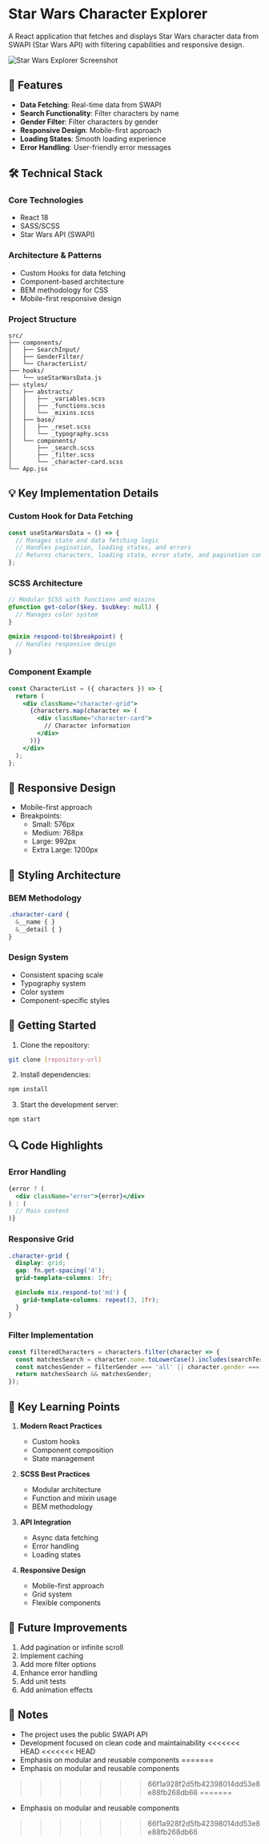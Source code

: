 # Star Wars Character Explorer

A React application that fetches and displays Star Wars character data from SWAPI (Star Wars API) with filtering capabilities and responsive design.

![Star Wars Explorer Screenshot](screenshot.png)

## 🚀 Features

- **Data Fetching**: Real-time data from SWAPI
- **Search Functionality**: Filter characters by name
- **Gender Filter**: Filter characters by gender
- **Responsive Design**: Mobile-first approach
- **Loading States**: Smooth loading experience
- **Error Handling**: User-friendly error messages

## 🛠️ Technical Stack

### Core Technologies
- React 18
- SASS/SCSS
- Star Wars API (SWAPI)

### Architecture & Patterns
- Custom Hooks for data fetching
- Component-based architecture
- BEM methodology for CSS
- Mobile-first responsive design

### Project Structure
```
src/
├── components/
│   ├── SearchInput/
│   ├── GenderFilter/
│   └── CharacterList/
├── hooks/
│   └── useStarWarsData.js
├── styles/
│   ├── abstracts/
│   │   ├── _variables.scss
│   │   ├── _functions.scss
│   │   └── _mixins.scss
│   ├── base/
│   │   ├── _reset.scss
│   │   └── _typography.scss
│   └── components/
│       ├── _search.scss
│       ├── _filter.scss
│       └── _character-card.scss
└── App.jsx
```

## 💡 Key Implementation Details

### Custom Hook for Data Fetching
```javascript
const useStarWarsData = () => {
  // Manages state and data fetching logic
  // Handles pagination, loading states, and errors
  // Returns characters, loading state, error state, and pagination controls
};
```

### SCSS Architecture
```scss
// Modular SCSS with functions and mixins
@function get-color($key, $subkey: null) {
  // Manages color system
}

@mixin respond-to($breakpoint) {
  // Handles responsive design
}
```

### Component Example
```jsx
const CharacterList = ({ characters }) => {
  return (
    <div className="character-grid">
      {characters.map(character => (
        <div className="character-card">
          // Character information
        </div>
      ))}
    </div>
  );
};
```

## 📱 Responsive Design

- Mobile-first approach
- Breakpoints:
  - Small: 576px
  - Medium: 768px
  - Large: 992px
  - Extra Large: 1200px

## 🎨 Styling Architecture

### BEM Methodology
```scss
.character-card {
  &__name { }
  &__detail { }
}
```

### Design System
- Consistent spacing scale
- Typography system
- Color system
- Component-specific styles

## 🚦 Getting Started

1. Clone the repository:
```bash
git clone [repository-url]
```

2. Install dependencies:
```bash
npm install
```

3. Start the development server:
```bash
npm start
```

## 🔍 Code Highlights

### Error Handling
```jsx
{error ? (
  <div className="error">{error}</div>
) : (
  // Main content
)}
```

### Responsive Grid
```scss
.character-grid {
  display: grid;
  gap: fn.get-spacing('4');
  grid-template-columns: 1fr;

  @include mix.respond-to('md') {
    grid-template-columns: repeat(3, 1fr);
  }
}
```

### Filter Implementation
```jsx
const filteredCharacters = characters.filter(character => {
  const matchesSearch = character.name.toLowerCase().includes(searchTerm.toLowerCase());
  const matchesGender = filterGender === 'all' || character.gender === filterGender;
  return matchesSearch && matchesGender;
});
```

## 🎯 Key Learning Points

1. **Modern React Practices**
   - Custom hooks
   - Component composition
   - State management

2. **SCSS Best Practices**
   - Modular architecture
   - Function and mixin usage
   - BEM methodology

3. **API Integration**
   - Async data fetching
   - Error handling
   - Loading states

4. **Responsive Design**
   - Mobile-first approach
   - Grid system
   - Flexible components

## 🔄 Future Improvements

1. Add pagination or infinite scroll
2. Implement caching
3. Add more filter options
4. Enhance error handling
5. Add unit tests
6. Add animation effects

## 📝 Notes

- The project uses the public SWAPI API
- Development focused on clean code and maintainability
<<<<<<< HEAD
<<<<<<< HEAD
- Emphasis on modular and reusable components
=======
- Emphasis on modular and reusable components
>>>>>>> 66f1a928f2d5fb42398014dd53e8e88fb268db66
=======
- Emphasis on modular and reusable components
>>>>>>> 66f1a928f2d5fb42398014dd53e8e88fb268db66
